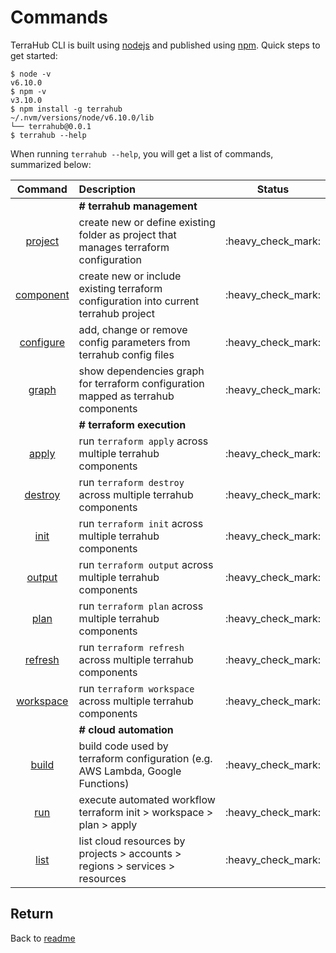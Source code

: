 # Commands

TerraHub CLI is built using [nodejs](https://nodejs.org) and published using [npm](https://www.npmjs.com). Quick steps to get started:

```text
$ node -v
v6.10.0
$ npm -v
v3.10.0
$ npm install -g terrahub
~/.nvm/versions/node/v6.10.0/lib
└── terrahub@0.0.1
$ terrahub --help
```

When running `terrahub --help`, you will get a list of commands, summarized below:

| Command | Description | Status |
| :---: | :--- | :---: |
|  | **\# terrahub management** |  |
| [project](commands/project.md) | create new or define existing folder as project that manages terraform configuration | :heavy\_check\_mark: |
| [component](commands/component.md) | create new or include existing terraform configuration into current terrahub project | :heavy\_check\_mark: |
| [configure](commands/configure.md) | add, change or remove config parameters from terrahub config files | :heavy\_check\_mark: |
| [graph](commands/graph.md) | show dependencies graph for terraform configuration mapped as terrahub components | :heavy\_check\_mark: |
|  | **\# terraform execution** |  |
| [apply](commands/apply.md) | run `terraform apply` across multiple terrahub components | :heavy\_check\_mark: |
| [destroy](commands/destroy.md) | run `terraform destroy` across multiple terrahub components | :heavy\_check\_mark: |
| [init](commands/init.md) | run `terraform init` across multiple terrahub components | :heavy\_check\_mark: |
| [output](commands/output.md) | run `terraform output` across multiple terrahub components | :heavy\_check\_mark: |
| [plan](commands/plan.md) | run `terraform plan` across multiple terrahub components | :heavy\_check\_mark: |
| [refresh](commands/refresh.md) | run `terraform refresh` across multiple terrahub components | :heavy\_check\_mark: |
| [workspace](commands/workspace.md) | run `terraform workspace` across multiple terrahub components | :heavy\_check\_mark: |
|  | **\# cloud automation** |  |
| [build](commands/build.md) | build code used by terraform configuration \(e.g. AWS Lambda, Google Functions\) | :heavy\_check\_mark: |
| [run](commands/run.md) | execute automated workflow terraform init &gt; workspace &gt; plan &gt; apply | :heavy\_check\_mark: |
| [list](commands/list.md) | list cloud resources by projects &gt; accounts &gt; regions &gt; services &gt; resources | :heavy\_check\_mark: |

## Return

Back to [readme](https://github.com/TerraHubCorp/terrahub/tree/0b5cea1de3eac64419791bb8b07d60777bab1a6a/docs/readme.md)

